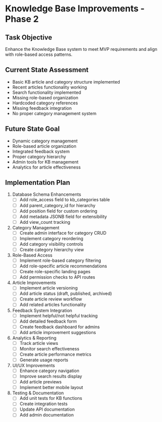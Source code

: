 # Knowledge Base Improvements - Phase 2

## Task Objective
Enhance the Knowledge Base system to meet MVP requirements and align with role-based access patterns.

## Current State Assessment
- Basic KB article and category structure implemented
- Recent articles functionality working
- Search functionality implemented
- Missing role-based organization
- Hardcoded category references
- Missing feedback integration
- No proper category management system

## Future State Goal
- Dynamic category management
- Role-based article organization
- Integrated feedback system
- Proper category hierarchy
- Admin tools for KB management
- Analytics for article effectiveness

## Implementation Plan

1. Database Schema Enhancements
   - [ ] Add role_access field to kb_categories table
   - [ ] Add parent_category_id for hierarchy
   - [ ] Add position field for custom ordering
   - [ ] Add metadata JSONB field for extensibility
   - [ ] Add view_count tracking

2. Category Management
   - [ ] Create admin interface for category CRUD
   - [ ] Implement category reordering
   - [ ] Add category visibility controls
   - [ ] Create category hierarchy view

3. Role-Based Access
   - [ ] Implement role-based category filtering
   - [ ] Add role-specific article recommendations
   - [ ] Create role-specific landing pages
   - [ ] Add permission checks to API routes

4. Article Improvements
   - [ ] Implement article versioning
   - [ ] Add article status (draft, published, archived)
   - [ ] Create article review workflow
   - [ ] Add related articles functionality

5. Feedback System Integration
   - [ ] Implement helpful/not helpful tracking
   - [ ] Add detailed feedback form
   - [ ] Create feedback dashboard for admins
   - [ ] Add article improvement suggestions

6. Analytics & Reporting
   - [ ] Track article views
   - [ ] Monitor search effectiveness
   - [ ] Create article performance metrics
   - [ ] Generate usage reports

7. UI/UX Improvements
   - [ ] Enhance category navigation
   - [ ] Improve search results display
   - [ ] Add article previews
   - [ ] Implement better mobile layout

8. Testing & Documentation
   - [ ] Add unit tests for KB functions
   - [ ] Create integration tests
   - [ ] Update API documentation
   - [ ] Add admin documentation 